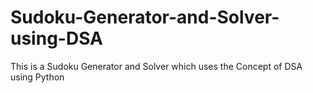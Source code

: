 # Sudoku-Generator-and-Solver-using-DSA
This is a Sudoku Generator and Solver which uses the Concept of DSA using Python
